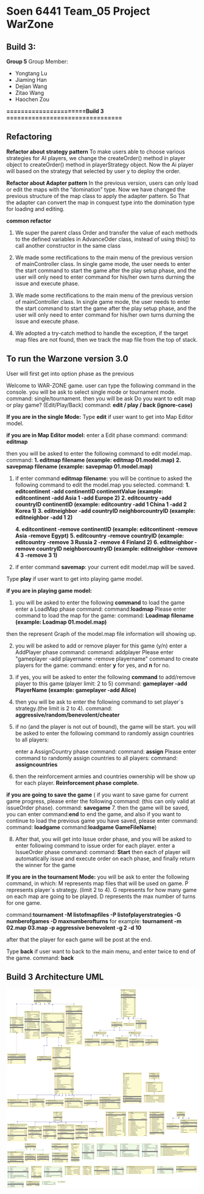 # Soen 6441 Team_05 Project WarZone
## Build 3:

**Group 5**
Group Member:
- Yongtang Lu
- Jiaming Han
- Dejian Wang
- Zitao Wang
- Haochen Zou

**======================Build 3 ================================**

## Refactoring

**Refactor about strategy pattern**
To make users able to choose various strategies for AI players, we change the createOrder() method in player object to createOrder() method in playerStrategy object. Now the Ai player will based on the strategy that selected by user y to deploy the order.

**Refactor about Adapter pattern**
In the previous version, users can only load or edit the maps with the “domination” type. Now we have changed the previous structure of the map class to apply the adapter pattern. So That the adapter can convert the map in conquest type into the domination type for loading and editing.

**common refactor**
1. We super the parent class Order  and transfer  the value of each methods to the defined variables in AdvanceOder class, instead of  using this() to call another constructor in the same class 

2. We made some rectifications to the main menu of the previous version of mainController class. In single game mode, the user needs to enter the start command to start the game after the play setup phase, and the user will only need to enter command for his/her own turns durning the issue and execute phase.

3. We made some rectifications to the main menu of the previous version of mainController class. In single game mode, the user needs to enter the start command to start the game after the play setup phase, and the user will only need to enter command for his/her own turns durning the issue and execute phase.

4. We adopted a try-catch method to handle the exception, if  the target map files are not found, then we track the map file from the top of stack.


## To run the Warzone version 3.0

User will first get into option phase as the previous 

 Welcome to WAR-ZONE game.
user can type the following command in the console.
you will be ask to select single mode or tournament mode.
command: single/tournament.
then you will be ask Do you want to edit map or play game? (Edit/Play/Back)
command: **edit / play / back  (ignore-case)**


**If you are in the single Mode:**
Type **edit** if user  want to get into Map Editor model.

 **if you are in Map Editor model:**
 enter a Edit phase command: 
 command: **editmap**
 
  then you will be asked to enter the following command to edit model.map. 
  command: **1. editmap filename     (example: editmap 01.model.map)**
           **2. savepmap filename    (example: savepmap 01.model.map)**
           
   1. if enter command **editmap filename**: you will be continue to asked the following command to edit the model.map you selected.
      command: **1. editcontinent -add continentID continentValue (example: editcontinent -add Asia 1 -add Europe 2)**
            **2. editcountry -add countryID continentID (example: editcountry -add 1 China 1 -add 2 Korea 1)**
            **3. editneighbor -add countryID neighborcountryID (example: editneighbor -add 1 2)**
             
       **4. editcontinent -remove continentID  (example: editcontinent -remove Asia -remove Egypt)**
       **5. editcountry -remove countryID  (example: editcountry -remove 3 Russia 2 -remove 4 Finland 2)**
       **6. editneighbor -remove countryID neighborcountryID (example: editneighbor -remove 4 3 -remove 3 1)**
 
   2. if enter command **savemap**: your current edit model.map will be saved.


 Type **play** if user  want to get into playing game model.
 
 **if you are in playing game model:**
 1. you will be asked to enter the following **command** to load the game
    enter a LoadMap phase command:
    command:**loadmap**
    Please enter command to load the map for the game:
    command: **Loadmap filename   (example: Loadmap 01.model.map)**
 
  then the represent Graph of the model.map file information will showing up.
 
 2. you will be asked to add or remove player for this game (y/n)
    enter a AddPlayer phase command: 
    command: addplayer
    Please enter "gameplayer -add playername -remove playername" command to create players for the game: 
    command: enter **y** for yes, and **n** for no.
 
 3. if yes, you will be asked to enter the following **command** to add/remove player to this game (player limit: 2 to 5)
    command: **gameplayer -add PlayerName   (example: gameplayer -add Alice)**
    
 4. then you will be ask to enter the following command to set player`s strategy.(the limit is 2 to 4).
    command: **aggressive/random/benevolent/cheater**
 
 
 5. if no (and the player is not out of bound),  the game will be start. you will be asked to enter the following command to randomly assign countries to all players:
 
    enter a AssignCountry phase command: 
    command: **assign**
    Please enter command to randomly assign countries to all players: 
    command: **assigncountries**
 
 6. then the reinforcement armies and countries ownership will be show up for each player. 
            **Reinforcement phase complete.**
 
 **if you are going to save the game**
  ( if you want to save game for current game progress, please enter the following command: (this can only valid at issueOrder phase).
     command: **savegame**
  7. then the game will be saved, you can enter command:**end** to end the game, and also if you want to continue to load the previous game you have saved, please enter command:
     command: **loadgame**
     command:**loadgame GameFileName**)
 
 
 8. After that, you will get into Issue order phase, and you will be asked to enter following command to issue order for each player.
    enter a IssueOrder phase command:
    command: **Start**
    then each of player will automatically issue and execute order on each phase, and finally return the winner for the game
 
 **If you are in the tournament Mode:**
 you will be ask to enter the following command, in which:
 M represents map files that will be used on game.
 P represents player`s strategy. (limit 2 to 4).
 G represents for how many game on each map are going to be played.
 D represents the max number of turns for one game.
 
 command:**tournament -M listofmapfiles -P listofplayerstrategies -G numberofgames -D maxnumberofturns**
 for example: **tournament -m 02.map 03.map -p aggressive benevolent -g 2 -d 10**
 
 after that the player for each game will be post at the end. 
 
 Type **back** if user want to back to the main menu, and enter twice to end of the game.
 command: **back**

## Build 3 Architecture UML
 ![Build3](classesuml/Build3.png)